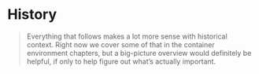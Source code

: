 # History

> Everything that follows makes a lot more sense with historical context. Right now we cover some of that in the container environment chapters, but a big-picture overview would definitely be helpful, if only to help figure out what’s actually important.
